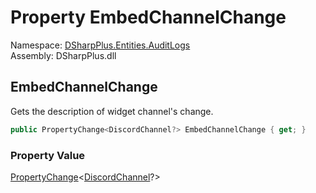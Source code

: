 # Property EmbedChannelChange

Namespace: [DSharpPlus.Entities.AuditLogs](DSharpPlus.Entities.AuditLogs.md)  
Assembly: DSharpPlus.dll

## <a id="DSharpPlus_Entities_AuditLogs_DiscordAuditLogGuildEntry_EmbedChannelChange"></a>EmbedChannelChange

Gets the description of widget channel's change.

```csharp
public PropertyChange<DiscordChannel?> EmbedChannelChange { get; }
```

### Property Value

[PropertyChange](DSharpPlus.Entities.AuditLogs.PropertyChange\-1.md)<[DiscordChannel](DSharpPlus.Entities.DiscordChannel.md)?\>

